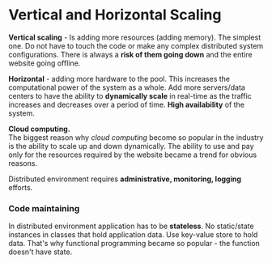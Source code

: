 # Vertical and Horizontal Scaling

**Vertical scaling** - Is adding more resources (adding memory). The simplest one. Do not have to touch the code or make any complex distributed system configurations. There is always a **risk of them going down** and the entire website going offline.

**Horizontal** - adding more hardware to the pool. This increases the computational power of the system as a whole. Add more servers/data centers to have the ability to **dynamically scale** in real-time as the traffic increases and decreases over a period of time. **High availability** of the system.

&#x20;**Cloud computing.**\
The biggest reason why _cloud computing_ become so popular in the industry is the ability to scale up and down dynamically. The ability to use and pay only for the resources required by the website became a trend for obvious reasons.

Distributed environment requires **administrative, monitoring, logging** efforts.



### Code maintaining

In distributed environment application has to be **stateless**. No static/state instances in classes that hold application data. Use key-value store to hold data. That's why functional programming became so popular - the function doesn't have state.





